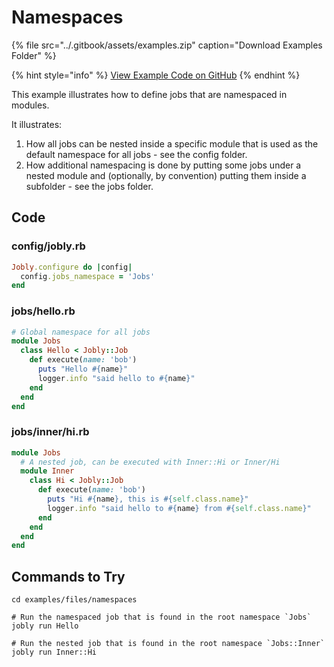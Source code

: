# Namespaces

{% file src="../.gitbook/assets/examples.zip" caption="Download Examples Folder" %}

{% hint style="info" %}
[View Example Code on GitHub](https://github.com/DannyBen/jobly-docs/tree/master/examples/files/namespaces)
{% endhint %}


This example illustrates how to define jobs that are namespaced in modules.

It illustrates:

1. How all jobs can be nested inside a specific module that is used as the default namespace for all jobs - see the config folder.
2. How additional namespacing is done by putting some jobs under a nested module and (optionally, by convention) putting them inside a subfolder - see the jobs folder.

## Code

### config/jobly.rb

```ruby
Jobly.configure do |config|
  config.jobs_namespace = 'Jobs'
end
```

### jobs/hello.rb

```ruby
# Global namespace for all jobs
module Jobs
  class Hello < Jobly::Job
    def execute(name: 'bob')
      puts "Hello #{name}"
      logger.info "said hello to #{name}"
    end
  end
end
```

### jobs/inner/hi.rb

```ruby
module Jobs
  # A nested job, can be executed with Inner::Hi or Inner/Hi
  module Inner
    class Hi < Jobly::Job
      def execute(name: 'bob')
        puts "Hi #{name}, this is #{self.class.name}"
        logger.info "said hello to #{name} from #{self.class.name}"
      end
    end
  end
end
```

## Commands to Try

```shell
cd examples/files/namespaces

# Run the namespaced job that is found in the root namespace `Jobs`
jobly run Hello

# Run the nested job that is found in the root namespace `Jobs::Inner`
jobly run Inner::Hi
```

